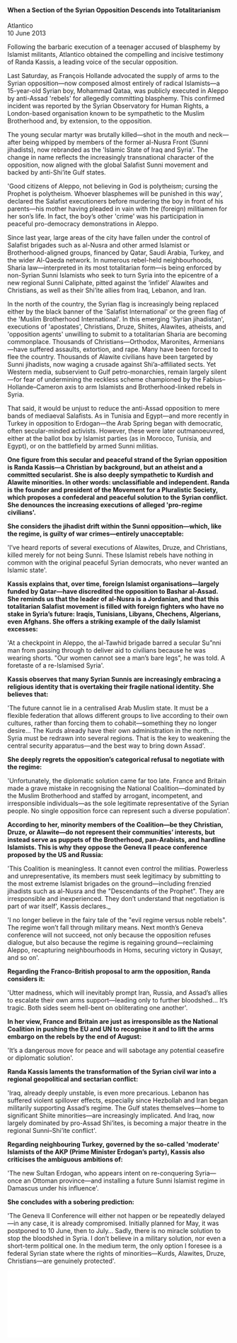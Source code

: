 <h4>When a Section of the Syrian Opposition Descends into Totalitarianism</h4>

Atlantico  
10 June 2013  

Following the barbaric execution of a teenager accused of blasphemy by Islamist militants, Atlantico obtained the compelling and incisive testimony of Randa Kassis, a leading voice of the secular opposition.

Last Saturday, as François Hollande advocated the supply of arms to the Syrian opposition—now composed almost entirely of radical Islamists—a 15-year-old Syrian boy, Mohammad Qataa, was publicly executed in Aleppo by anti-Assad 'rebels' for allegedly committing blasphemy. This confirmed incident was reported by the Syrian Observatory for Human Rights, a London-based organisation known to be sympathetic to the Muslim Brotherhood and, by extension, to the opposition.

The young secular martyr was brutally killed—shot in the mouth and neck—after being whipped by members of the former al-Nusra Front (Sunni jihadists), now rebranded as the 'Islamic State of Iraq and Syria'. The change in name reflects the increasingly transnational character of the opposition, now aligned with the global Salafist Sunni movement and backed by anti-Shi’ite Gulf states.

'Good citizens of Aleppo, not believing in God is polytheism; cursing the Prophet is polytheism. Whoever blasphemes will be punished in this way', declared the Salafist executioners before murdering the boy in front of his parents—his mother having pleaded in vain with the (foreign) militiamen for her son’s life. In fact, the boy’s other 'crime' was his participation in peaceful pro-democracy demonstrations in Aleppo.

Since last year, large areas of the city have fallen under the control of Salafist brigades such as al-Nusra and other armed Islamist or Brotherhood-aligned groups, financed by Qatar, Saudi Arabia, Turkey, and the wider Al-Qaeda network. In numerous rebel-held neighbourhoods, Sharia law—interpreted in its most totalitarian form—is being enforced by non-Syrian Sunni Islamists who seek to turn Syria into the epicentre of a new regional Sunni Caliphate, pitted against the ‘infidel’ Alawites and Christians, as well as their Shi’ite allies from Iraq, Lebanon, and Iran.

In the north of the country, the Syrian flag is increasingly being replaced either by the black banner of the 'Salafist International' or the green flag of the 'Muslim Brotherhood International'. In this emerging 'Syrian jihadistan', executions of 'apostates', Christians, Druze, Shiites, Alawites, atheists, and 'opposition agents' unwilling to submit to a totalitarian Sharia are becoming commonplace. Thousands of Christians—Orthodox, Maronites, Armenians—have suffered assaults, extortion, and rape. Many have been forced to flee the country. Thousands of Alawite civilians have been targeted by Sunni jihadists, now waging a crusade against Shi’a-affiliated sects. Yet Western media, subservient to Gulf petro-monarchies, remain largely silent—for fear of undermining the reckless scheme championed by the Fabius–Hollande–Cameron axis to arm Islamists and Brotherhood-linked rebels in Syria.

That said, it would be unjust to reduce the anti-Assad opposition to mere bands of mediaeval Salafists. As in Tunisia and Egypt—and more recently in Turkey in opposition to Erdogan—the Arab Spring began with democratic, often secular-minded activists. However, these were later outmanoeuvred, either at the ballot box by Islamist parties (as in Morocco, Tunisia, and Egypt), or on the battlefield by armed Sunni militias.

<b>One figure from this secular and peaceful strand of the Syrian opposition is Randa Kassis—a Christian by background, but an atheist and a committed secularist. She is also deeply sympathetic to Kurdish and Alawite minorities. In other words: unclassifiable and independent. Randa is the founder and president of the Movement for a Pluralistic Society, which proposes a confederal and peaceful solution to the Syrian conflict. She denounces the increasing executions of alleged 'pro-regime civilians'.</b>

<b>She considers the jihadist drift within the Sunni opposition—which, like the regime, is guilty of war crimes—entirely unacceptable:</b>

'I’ve heard reports of several executions of Alawites, Druze, and Christians, killed merely for not being Sunni. These Islamist rebels have nothing in common with the original peaceful Syrian democrats, who never wanted an Islamic state'.

<b>Kassis explains that, over time, foreign Islamist organisations—largely funded by Qatar—have discredited the opposition to Bashar al-Assad. She reminds us that the leader of al-Nusra is a Jordanian, and that this totalitarian Salafist movement is filled with foreign fighters who have no stake in Syria’s future: Iraqis, Tunisians, Libyans, Chechens, Algerians, even Afghans. She offers a striking example of the daily Islamist excesses:</b>

'At a checkpoint in Aleppo, the al-Tawhid brigade barred a secular Su”nni man from passing through to deliver aid to civilians because he was wearing shorts. "Our women cannot see a man’s bare legs", he was told. A foretaste of a re-Islamised Syria'.

<b>Kassis observes that many Syrian Sunnis are increasingly embracing a religious identity that is overtaking their fragile national identity. She believes that:</b>

'The future cannot lie in a centralised Arab Muslim state. It must be a flexible federation that allows different groups to live according to their own cultures, rather than forcing them to cohabit—something they no longer desire… The Kurds already have their own administration in the north… Syria must be redrawn into several regions. That is the key to weakening the central security apparatus—and the best way to bring down Assad'.

<b>She deeply regrets the opposition’s categorical refusal to negotiate with the regime:</b>

'Unfortunately, the diplomatic solution came far too late. France and Britain made a grave mistake in recognising the National Coalition—dominated by the Muslim Brotherhood and staffed by arrogant, incompetent, and irresponsible individuals—as the sole legitimate representative of the Syrian people. No single opposition force can represent such a diverse population'.

<b>According to her, minority members of the Coalition—be they Christian, Druze, or Alawite—do not represent their communities’ interests, but instead serve as puppets of the Brotherhood, pan-Arabists, and hardline Islamists. This is why they oppose the Geneva II peace conference proposed by the US and Russia:</b>

'This Coalition is meaningless. It cannot even control the militias. Powerless and unrepresentative, its members must seek legitimacy by submitting to the most extreme Islamist brigades on the ground—including frenzied jihadists such as al-Nusra and the "Descendants of the Prophet". They are irresponsible and inexperienced. They don’t understand that negotiation is part of war itself', Kassis declares._

'I no longer believe in the fairy tale of the "evil regime versus noble rebels". The regime won’t fall through military means. Next month’s Geneva conference will not succeed, not only because the opposition refuses dialogue, but also because the regime is regaining ground—reclaiming Aleppo, recapturing neighbourhoods in Homs, securing victory in Qusayr, and so on'.

<b>Regarding the Franco-British proposal to arm the opposition, Randa considers it:</b>

'Utter madness, which will inevitably prompt Iran, Russia, and Assad’s allies to escalate their own arms support—leading only to further bloodshed… It’s tragic. Both sides seem hell-bent on obliterating one another'.

<b>In her view, France and Britain are just as irresponsible as the National Coalition in pushing the EU and UN to recognise it and to lift the arms embargo on the rebels by the end of August:</b>

'It’s a dangerous move for peace and will sabotage any potential ceasefire or diplomatic solution'.

<b>Randa Kassis laments the transformation of the Syrian civil war into a regional geopolitical and sectarian conflict:</b>

'Iraq, already deeply unstable, is even more precarious. Lebanon has suffered violent spillover effects, especially since Hezbollah and Iran began militarily supporting Assad’s regime. The Gulf states themselves—home to significant Shiite minorities—are increasingly implicated. And Iraq, now largely dominated by pro-Assad Shi’ites, is becoming a major theatre in the regional Sunni–Shi’ite conflict'.

<b>Regarding neighbouring Turkey, governed by the so-called 'moderate' Islamists of the AKP (Prime Minister Erdogan’s party), Kassis also criticises the ambiguous ambitions of:</b>

'The new Sultan Erdogan, who appears intent on re-conquering Syria—once an Ottoman province—and installing a future Sunni Islamist regime in Damascus under his influence'.

<b>She concludes with a sobering prediction:</b>

'The Geneva II Conference will either not happen or be repeatedly delayed—in any case, it is already compromised. Initially planned for May, it was postponed to 10 June, then to July… Sadly, there is no miracle solution to stop the bloodshed in Syria. I don’t believe in a military solution, nor even a short-term political one. In the medium term, the only option I foresee is a federal Syrian state where the rights of minorities—Kurds, Alawites, Druze, Christians—are genuinely protected'.


![](89-Atlantico%20.pdf)
<p></p>
